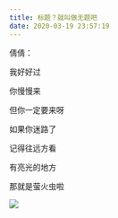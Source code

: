 ```yaml
---
title: 标题？就叫做无题吧
date: 2020-03-19 23:57:19
---
```


倩倩：

我好好过

你慢慢来

但你一定要来呀

如果你迷路了

记得往远方看

有亮光的地方

那就是萤火虫啦

![](//wx1.sinaimg.cn/large/4aca1336ly1gey6kmvsftj20dw0a90tr.jpg)